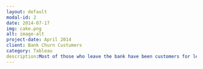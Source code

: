 ```yaml
---
layout: default
modal-id: 2
date: 2014-07-17
img: cake.png
alt: image-alt
project-date: April 2014
client: Bank Churn Custumers
category: Tableau
description:Most of those who leave the bank have been customers for less than a year, their estimated salary is equal to the balance on their bank statement. The age group most likely to leave is 41-50 years old. France has the highest client amount, but this does not mean a better balance. German accounts(Salary: 101K) have the highest balances, doubling those of France and Spain(Salary: 99K), although the average salary is practically the same(Salary: Germany 101K, France 100K, Spain 99K).
---
```

